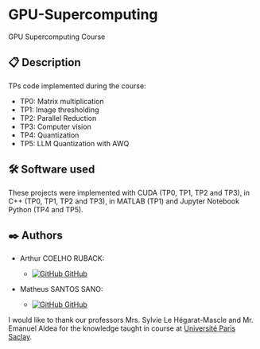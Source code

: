 # GPU-Supercomputing
GPU Supercomputing Course

## 📋 Description
TPs code implemented during the course:
- TP0: Matrix multiplication
- TP1: Image thresholding
- TP2: Parallel Reduction
- TP3: Computer vision
- TP4: Quantization
- TP5: LLM Quantization with AWQ

## 🛠️ Software used

These projects were implemented with CUDA (TP0, TP1, TP2 and TP3), in C++ (TP0, TP1, TP2 and TP3), in MATLAB (TP1) and Jupyter Notebook Python (TP4 and TP5).

## ✒️ Authors

- Arthur COELHO RUBACK:
    - [![GitHub](https://i.stack.imgur.com/tskMh.png) GitHub](https://github.com/arthur-ruback)

- Matheus SANTOS SANO:
    - [![GitHub](https://i.stack.imgur.com/tskMh.png) GitHub](https://github.com/matsano)

I would like to thank our professors Mrs. Sylvie Le Hégarat-Mascle and Mr. Emanuel Aldea for the knowledge taught in course at [Université Paris Saclay](https://www.universite-paris-saclay.fr/).
